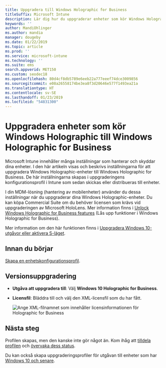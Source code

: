```yaml
---
title: Uppgradera till Windows Holographic for Business
titleSuffix: Microsoft Intune
description: Lär dig hur du uppgraderar enheter som kör Windows Holographic till Windows Holographic for Business
keywords: ''
author: MandiOhlinger
ms.author: mandia
manager: dougeby
ms.date: 01/22/2019
ms.topic: article
ms.prod: ''
ms.service: microsoft-intune
ms.technology: ''
ms.suite: ems
search.appverid: MET150
ms.custom: seodec18
ms.openlocfilehash: 80d4cf8db5789e6eeb22a777eeef74dce3009856
ms.sourcegitcommit: e08a26558174be3ea8f3d20646e577f1493ea21a
ms.translationtype: HT
ms.contentlocale: sv-SE
ms.lasthandoff: 01/23/2019
ms.locfileid: "54831300"
---
```

# <a name="upgrade-devices-running-windows-holographic-to-windows-holographic-for-business"></a>Uppgradera enheter som kör Windows Holographic till Windows Holographic for Business

Microsoft Intune innehåller många inställningar som hanterar och skyddar dina enheter. I den här artikeln visas och beskrivs inställningarna för att uppgradera Windows Holographic-enheter till Windows Holographic for Business. De här inställningarna skapas i uppgraderingens konfigurationsprofil i Intune som sedan skickas eller distribueras till enheter.

I din MDM-lösning (hantering av mobilenheter) använder du dessa inställningar när du uppgraderar dina Windows Holographic-enheter. Du kan köpa Commercial Suite om du behöver licensen som krävs vid uppgraderingen av Microsoft HoloLens. Mer information finns i [Unlock Windows Holographic for Business features](https://docs.microsoft.com/hololens/hololens-upgrade-enterprise) (Lås upp funktioner i Windows Holographic for Business).

Mer information om den här funktionen finns i [Uppgradera Windows 10-utgåvor eller aktivera S-läget](edition-upgrade-configure-windows-10.md).

## <a name="before-you-begin"></a>Innan du börjar

[Skapa en enhetskonfigurationsprofil](edition-upgrade-configure-windows-10.md#create-the-profile).

## <a name="edition-upgrade"></a>Versionsuppgradering

- **Utgåva att uppgradera till**: Välj **Windows 10 Holographic for Business**.
- **Licensfil**: Bläddra till och välj den XML-licensfil som du har fått.

  ![Ange XML-filnamnet som innehåller licensinformationen för Holographic for Business](media/Holographic-edition-upgrade.png)
 
## <a name="next-steps"></a>Nästa steg

Profilen skapas, men den kanske inte gör något än. Kom ihåg att [tilldela profilen](device-profile-assign.md) och [övervaka dess status](device-profile-monitor.md).

Du kan också skapa uppgraderingsprofiler för utgåvan till enheter som har [Windows 10 och senare](edition-upgrade-windows-settings.md).
